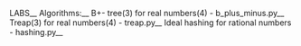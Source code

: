 LABS__
Algorithms:__
B+- tree(3) for real numbers(4) - b_plus_minus.py__
Treap(3) for real numbers(4) - treap.py__
Ideal hashing for rational numbers - hashing.py__

